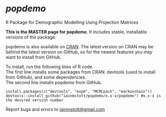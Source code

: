 # *popdemo*
R Package for Demographic Modelling Using Projection Matrices  


**This is the MASTER page for popdemo**. It includes stable, installable versions of the package. 

popdemo is also available on [CRAN](https://cran.r-project.org/web/packages/popdemo). The latest version on CRAN may be behind the latest version on GitHub, so for the newest features you may want to install from GitHub.

To install, run the following lines of R code.  
The first line installs some packages from CRAN: devtools (used to install from GitHub), and some dependencies.  
The second line installs popdemo from GitHub.
```
install.packages(c("devtools", "expm", "MCMCpack", "markovchain"))
devtools::install_github("iainmstott/popdemo/x.x-x/popdemo") #x.x-x is the desired version number
```

Report bugs and errors to iainmstott@gmail.com
